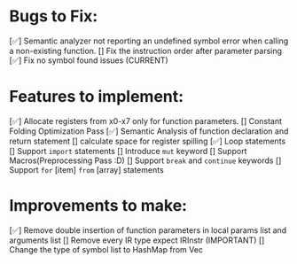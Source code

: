# Bugs to Fix:
[✅] Semantic analyzer not reporting an undefined symbol error when calling a non-existing function.
[] Fix the instruction order after parameter parsing
[✅] Fix no symbol found issues (CURRENT)

# Features to implement:
[✅] Allocate registers from x0-x7 only for function parameters.
[] Constant Folding Optimization Pass
[✅] Semantic Analysis of function declaration and return statement
[] calculate space for register spilling
[✅] Loop statements
[] Support `import` statements
[] Introduce `mut` keyword
[] Support Macros(Preprocessing Pass :D)
[] Support `break` and `continue` keywords
[] Support `for` [item] `from` [array] statements

# Improvements to make:
[✅] Remove double insertion of function parameters in local params list and arguments list
[] Remove every IR type expect IRInstr (IMPORTANT)
[] Change the type of symbol list to HashMap from Vec